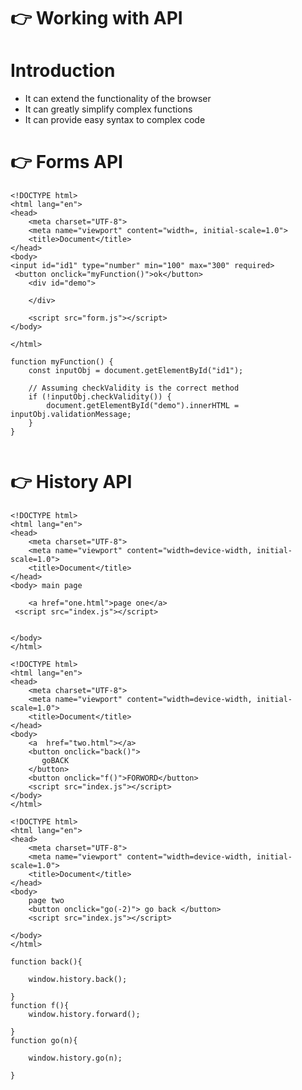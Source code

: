 # 👉 Working with API 
# Introduction 

<div style=" margin-right:20px">
<ul>
  <li> It can extend the functionality of the browser</li>
  <li>It can greatly simplify complex functions </li>
  <li> It can provide easy syntax to complex code</li>
  
</ul>   
</div>

#  👉 Forms API 


```
<!DOCTYPE html>
<html lang="en">
<head>
    <meta charset="UTF-8">
    <meta name="viewport" content="width=, initial-scale=1.0">
    <title>Document</title>
</head>
<body>
<input id="id1" type="number" min="100" max="300" required>
 <button onclick="myFunction()">ok</button>
    <div id="demo">

    </div>
    
    <script src="form.js"></script>
</body>

</html>

```



```
function myFunction() {
    const inputObj = document.getElementById("id1");

    // Assuming checkValidity is the correct method
    if (!inputObj.checkValidity()) {
        document.getElementById("demo").innerHTML = inputObj.validationMessage;
    }
}


```

#  👉 History API 


```
<!DOCTYPE html>
<html lang="en">
<head>
    <meta charset="UTF-8">
    <meta name="viewport" content="width=device-width, initial-scale=1.0">
    <title>Document</title>
</head>
<body> main page 
    
    <a href="one.html">page one</a>
 <script src="index.js"></script>

 
</body>
</html>

```

```
<!DOCTYPE html>
<html lang="en">
<head>
    <meta charset="UTF-8">
    <meta name="viewport" content="width=device-width, initial-scale=1.0">
    <title>Document</title>
</head>
<body>
    <a  href="two.html"></a>
    <button onclick="back()">
       goBACK
    </button>
    <button onclick="f()">FORWORD</button>
    <script src="index.js"></script>
</body>
</html>

```
```
<!DOCTYPE html>
<html lang="en">
<head>
    <meta charset="UTF-8">
    <meta name="viewport" content="width=device-width, initial-scale=1.0">
    <title>Document</title>
</head>
<body>
    page two 
    <button onclick="go(-2)"> go back </button>
    <script src="index.js"></script>

</body>
</html>

```
```
function back(){

    window.history.back();

}
function f(){
    window.history.forward();

}
function go(n){

    window.history.go(n);

}
```









